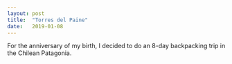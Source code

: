 ```yaml
---
layout: post
title:  "Torres del Paine"
date:   2019-01-08 
---
```


For the anniversary of my birth, I decided to do an 8-day backpacking trip in the Chilean Patagonia. 
